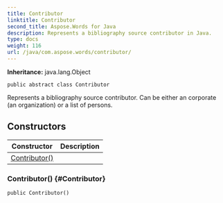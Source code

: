 ```yaml
---
title: Contributor
linktitle: Contributor
second_title: Aspose.Words for Java
description: Represents a bibliography source contributor in Java.
type: docs
weight: 116
url: /java/com.aspose.words/contributor/
---
```


**Inheritance:**
java.lang.Object
```
public abstract class Contributor
```

Represents a bibliography source contributor. Can be either an corporate (an organization) or a list of persons.
## Constructors

| Constructor | Description |
| --- | --- |
| [Contributor()](#Contributor) |  |
### Contributor() {#Contributor}
```
public Contributor()
```


